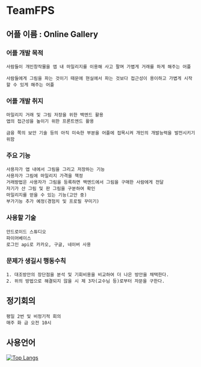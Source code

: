 # TeamFPS
## 어플 이름 : Online Gallery 
### 어플 개발 목적
    사람들이 개인창작물을 앱 내 마일리지를 이용해 사고 팔며 가볍게 거래를 하게 해주는 어플
    
    사람들에게 그림을 파는 것이기 때문에 현실에서 파는 것보다 접근성이 용이하고 가볍게 시작할 수 있게 해주는 어플
### 어플 개발 취지  
    마일리지 거래 및 그림 저장을 위한 백엔드 활용 
    앱의 접근성을 높이기 위한 프론트엔드 활용
    
    금융 쪽의 보안 기술 등의 아직 미숙한 부분을 어플에 접목시켜 개인의 개발능력을 발전시키기 위함
### 주요 기능
    사용자가 앱 내에서 그림을 그리고 저장하는 기능
    사용자가 그림에 마일리지 가격을 책정
    거래방법은 사용자가 그림을 등록하면 백엔드에서 그림을 구매한 사람에게 전달
    자기가 산 그림 및 판 그림을 구분하여 확인
    마일리지를 얻을 수 있는 기능(고안 중)
    부가기능 추가 예정(경험치 및 프로필 꾸미기)
### 사용할 기술
    안드로이드 스튜디오
    파이어베이스
    로그인 api로 카카오, 구글, 네이버 사용
### 문제가 생길시 행동수칙
    1. 대조방안의 장단점을 분석 및 기회비용을 비교하여 더 나은 방안을 채택한다.
    2. 위의 방법으로 해결되지 않을 시 제 3자(교수님 등)로부터 자문을 구한다.

## 정기회의
    평일 2번 및 비정기적 회의
    매주 화 금 오전 10시
## 사용언어
[![Top Langs](https://github-readme-stats.vercel.app/api/top-langs/?username=HyunBeen0903)](https://github.com/anuraghazra/github-readme-stats)
